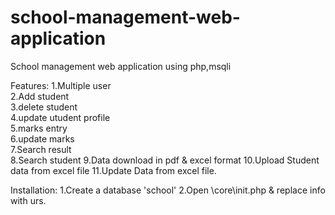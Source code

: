 # school-management-web-application
School management web application using php,msqli


Features:
  1.Multiple user                                                                                                                         
  2.Add student                                                                                                                           
  3.delete student                                                                                                                        
  4.update utudent profile                                                                                                      
  5.marks entry                                                             
  6.update marks                                                                  
  7.Search result                                                               
  8.Search student
  9.Data download in pdf & excel format
  10.Upload Student data from excel file
  11.Update Data from excel file.

Installation:
  1.Create a database 'school'
  2.Open \core\init.php & replace info with urs.
